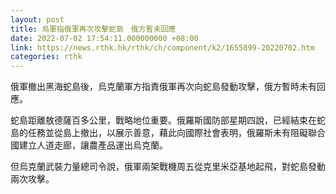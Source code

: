 ```yaml
---
layout: post
title: 烏軍指俄軍再次攻擊蛇島　俄方暫未回應
date: 2022-07-02 17:54:11.000000000 +08:00
link: https://news.rthk.hk/rthk/ch/component/k2/1655899-20220702.htm
categories: rthk
---
```


俄軍撤出黑海蛇島後，烏克蘭軍方指責俄軍再次向蛇島發動攻擊，俄方暫時未有回應。

蛇島距離敖德薩百多公里，戰略地位重要。俄羅斯國防部星期四說，已經結束在蛇島的任務並從島上撤出，以展示善意，藉此向國際社會表明，俄羅斯未有阻礙聯合國建立人道走廊，讓農產品運出烏克蘭。

但烏克蘭武裝力量總司令說，俄軍兩架戰機周五從克里米亞基地起飛，對蛇島發動兩次攻擊。

